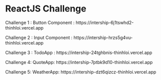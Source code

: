 <h1>ReactJS Challenge</h1>
<p>Challenge 1 : Button Component : https://intership-6j1tswhd2-thinhloi.vercel.app</p>
<p>Challenge 2 : Input Component : https://intership-hrzs5g4vu-thinhloi.vercel.app</p>
<p>Challenge 3 : TodoApp : https://intership-24tghbnis-thinhloi.vercel.app</p>
<p>Challenge 4: QuoteApp: https://intership-7ptbk9d10-thinhloi.vercel.app</p>
<p>Challenge 5: WeatherApp: https://intership-dzt6qizcz-thinhloi.vercel.app</p>
